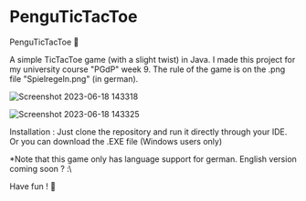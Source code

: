 # PenguTicTacToe
PenguTicTacToe 🐧

A simple TicTacToe game (with a slight twist) in Java. I made this project for my university course "PGdP" week 9. The rule of the game is on the .png file "Spielregeln.png" (in german).

![Screenshot 2023-06-18 143318](https://github.com/marcelmunaba/PenguTicTacToe/assets/70313979/04202c13-277d-4d0a-b36c-c42d28d95139)

![Screenshot 2023-06-18 143325](https://github.com/marcelmunaba/PenguTicTacToe/assets/70313979/4f51f78a-efda-4c45-979a-15be3cc7a8e8)

Installation : Just clone the repository and run it directly through your IDE. Or you can download the .EXE file (Windows users only)

*Note that this game only has language support for german. English version coming soon ? :\

Have fun ! 🐧
